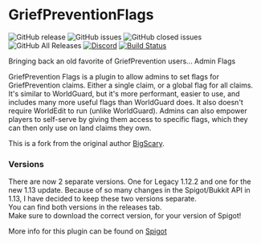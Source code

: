 # GriefPreventionFlags
![GitHub release](https://img.shields.io/github/release/ShaneBeee/GriefPreventionFlags.svg?style=for-the-badge)
![GitHub issues](https://img.shields.io/github/issues-raw/ShaneBeee/GriefPreventionFlags.svg?style=for-the-badge)
![GitHub closed issues](https://img.shields.io/github/issues-closed-raw/ShaneBeee/GriefPreventionFlags.svg?style=for-the-badge)
![GitHub All Releases](https://img.shields.io/github/downloads/ShaneBeee/GriefPreventionFlags/total.svg?style=for-the-badge)
[![Discord](https://img.shields.io/discord/425192525091831808.svg?style=for-the-badge)](https://discordapp.com/invite/km3UF8Q)
[![Build Status](https://travis-ci.org/ShaneBeee/GriefPreventionFlags.svg?branch=master)](https://travis-ci.org/ShaneBeee/GriefPreventionFlags)

Bringing back an old favorite of GriefPrevention users... Admin Flags

GriefPrevention Flags is a plugin to allow admins to set flags for GriefPrevention claims. Either a single claim, or a global flag for all claims. It's similar to WorldGuard, but it's more performant, easier to use, and includes many more useful flags than WorldGuard does.  It also doesn't require WorldEdit to run (unlike WorldGuard).  Admins can also empower players to self-serve by giving them access to specific flags, which they can then only use on land claims they own.

This is a fork from the original author [BigScary](https://github.com/BigScary/GriefPreventionFlags).

### Versions

There are now 2 separate versions. One for Legacy 1.12.2 and one for the new 1.13 update. Because of so many changes in the Spigot/Bukkit API in 1.13, I have decided to keep these two versions separate.  
You can find both versions in the releases tab.  
Make sure to download the correct version, for your version of Spigot!

More info for this plugin can be found on [Spigot](https://www.spigotmc.org/resources/griefprevention-flags.55773/)
